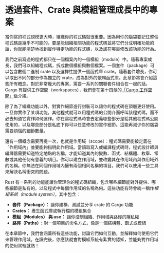 # 透過套件、Crate 與模組管理成長中的專案

當你寫的程式規模更大時，組織你的程式碼就很重要。因為用你的腦袋要記住整個程式碼是幾乎不可能的。要是能組織相關功能的程式碼並將它們分成明確功能的話，你就能清楚地找到實作特定功能的程式碼，以及該在哪裏修改該功能的行為。

我們之前寫過的程式都只在一個檔案內的一個模組（module）中。隨著專案成長，我們可以組織程式碼，拆成數個模組與數個檔案。一個套件（package）可以包含數個二進制 crate 以及選擇性提供一個函式庫 crate。隨著套件增長，你可以取出不同的部分作為獨立的 crate，成為對外的依賴函式庫。此章節將會介紹這些所有概念。對於非常龐大的專案，需要一系列的關聯套件組合在一起的話，Cargo 有提供工作空間（workspaces），我們會在第十四章的[「Cargo 工作空間」][workspaces]<!-- ignore -->做介紹。

除了為了組織功能以外，對實作細節進行封裝可以讓你的程式碼在頂層更好使用。一旦你實作了某項功能，其他程式就可以用程式碼的公開介面呼叫該程式碼，而不必去知道它實作如何運作。你在寫程式碼時會去定義哪些部分是給其他程式碼公開使用的，以及哪些部分是私底下你可以任意修改的實作細節。這能再減少你的腦袋需要煩惱的細節數量。

還有一個概念需要再提一次，也就是作用域（scope）：程式碼需要能被定義在「作用域內」並要能夠指明此作用域。當讀取寫入或編譯程式碼時，程式設計師與編譯器需要知道特定地點的名稱，才能知道其內的變數、函式、結構體、枚舉、常數或其他任何有意義的項目。你可以建立作用域，並改變其在作用域內與作用域外的名稱。你無法在同個作用域內擁有兩個相同名稱的項目。我們可以使用一些工具來解決名稱衝突的問題。

Rust 有一系列的功能能讓你管理你的程式碼組織，包含哪些細節能對外提供、哪些細節是私有的，以及程式中每個作用域的名稱為何。這些功能有時會統一稱作*模組系統（module system）*，其中包含：

* **套件（Package）：** 讓你建構、測試並分享 crate 的 Cargo 功能
* **Crates：** 產生函式庫或執行檔的模組集合
* **模組（Modules） 與 use：** 讓你控制組織、作用域與路徑的隱私權
* **路徑（Paths）:** 對一個項目的命名方式，像是一個結構體、函式或模組

在本章節中，我們會涵蓋所有這些功能，討論它們如何互動，並解釋如何使用它們來管理作用域。在讀完後，你應該就會對模組系統有紮實的認知，並能夠對作用域的使用駕輕就熟！

[workspaces]: ch14-03-cargo-workspaces.html
